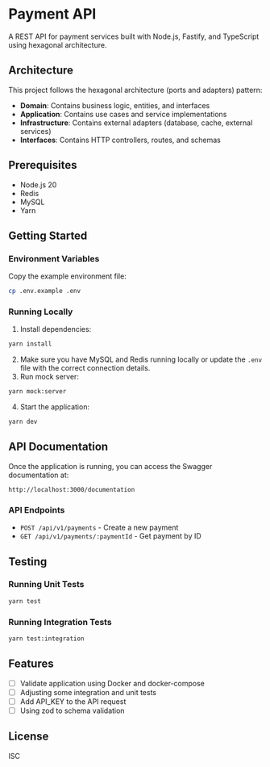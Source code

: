 # Payment API

A REST API for payment services built with Node.js, Fastify, and TypeScript using hexagonal architecture.

## Architecture

This project follows the hexagonal architecture (ports and adapters) pattern:

- **Domain**: Contains business logic, entities, and interfaces
- **Application**: Contains use cases and service implementations
- **Infrastructure**: Contains external adapters (database, cache, external services)
- **Interfaces**: Contains HTTP controllers, routes, and schemas

## Prerequisites

- Node.js 20
- Redis
- MySQL
- Yarn

## Getting Started

### Environment Variables

Copy the example environment file:

```bash
cp .env.example .env
```

### Running Locally

1. Install dependencies:

```bash
yarn install
```
2. Make sure you have MySQL and Redis running locally or update the `.env` file with the correct connection details.
3. Run mock server:

```bash
yarn mock:server
```
4. Start the application:

```bash
yarn dev
```

## API Documentation

Once the application is running, you can access the Swagger documentation at:

```
http://localhost:3000/documentation
```

### API Endpoints

- `POST /api/v1/payments` - Create a new payment
- `GET /api/v1/payments/:paymentId` - Get payment by ID

## Testing

### Running Unit Tests

```bash
yarn test
```

### Running Integration Tests

```bash
yarn test:integration
```

## Features

- [ ] Validate application using Docker and docker-compose
- [ ] Adjusting some integration and unit tests
- [ ] Add API_KEY to the API request
- [ ] Using zod to schema validation

## License

ISC
